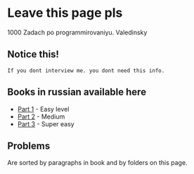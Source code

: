 # Leave this page pls

1000 Zadach po programmirovaniyu. Valedinsky

## Notice this!

```
If you dont interview me. you dont need this info.
```

## Books in russian available here

* [Part 1]() - Easy level
* [Part 2]() - Medium
* [Part 3]() - Super easy

## Problems

Are sorted by paragraphs in book and by folders on this page.
